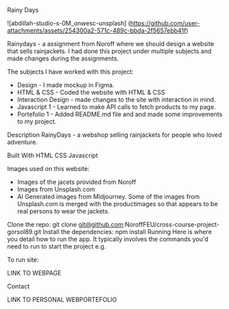 Rainy Days

![abdillah-studio-s-0M_onwesc-unsplash] (https://github.com/user-attachments/assets/254300a2-571c-489c-bbda-2f5657ebb41f)

Rainydays - a assignment from Noroff where we should design a website that sells rainjackets.
I had done this project under multiple subjects and made changes during the assignments. 

The subjects I have worked with this project:

- Design - I made mockup in Figma.
- HTML & CSS - Coded the website with HTML & CSS
- Interaction Design - made changes to the site with interaction in mind.
- Javascript 1 - Learned to make API calls to fetch products to my page.
- Portefolio 1 - Added README.md file and and made some improvements to my project.

Description
RainyDays - a webshop selling rainjackets for people who loved adventure.


Built With
HTML
CSS
Javascript 

Images used on this website:
- Images of the jacets provided from Noroff
- Images from Unsplash.com
- AI Generated images from Midjourney. Some of the images from Unsplash.com is merged with the productimages so that appears to be real persons to wear the jackets.


Clone the repo:
git clone git@github.com:NoroffFEU/cross-course-project-gorsol89.git
Install the dependencies:
npm install
Running
Here is where you detail how to run the app. It typically involves the commands you'd need to run to start the project e.g.

To run site: 

LINK TO WEBPAGE

Contact

LINK TO PERSONAL WEBPORTEFOLIO

